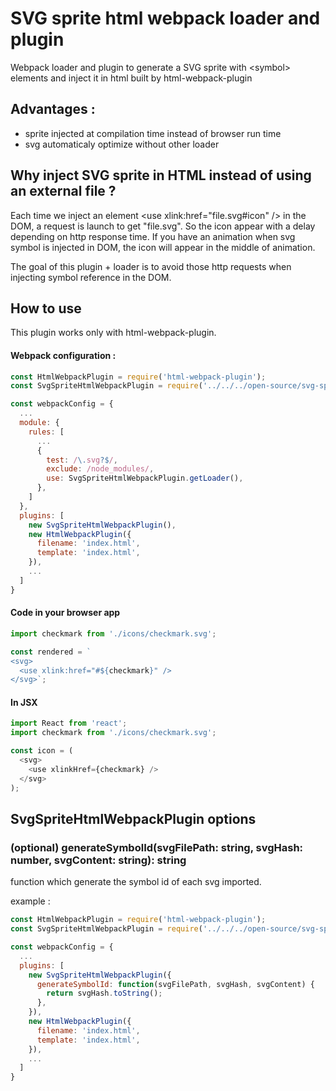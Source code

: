 # SVG sprite html webpack loader and plugin
Webpack loader and plugin to generate a SVG sprite with \<symbol> elements and inject it in html built by html-webpack-plugin

## Advantages :
- sprite injected at compilation time instead of browser run time
- svg automaticaly optimize without other loader

## Why inject SVG sprite in HTML instead of using an external file ?
Each time we inject an element \<use xlink:href="file.svg#icon" /> in the DOM, a request is launch to get "file.svg". So the icon appear with a delay depending on http response time. If you have an animation when svg symbol is injected in DOM, the icon will appear in the middle of animation.

The goal of this plugin + loader is to avoid those http requests when injecting symbol reference in the DOM.

## How to use
This plugin works only with html-webpack-plugin.

#### Webpack configuration :
```javascript
const HtmlWebpackPlugin = require('html-webpack-plugin');
const SvgSpriteHtmlWebpackPlugin = require('../../../open-source/svg-sprite-html-webpack');

const webpackConfig = {
  ...
  module: {
    rules: [
      ...
      {
        test: /\.svg?$/,
        exclude: /node_modules/,
        use: SvgSpriteHtmlWebpackPlugin.getLoader(),
      },
    ]
  },
  plugins: [
    new SvgSpriteHtmlWebpackPlugin(),
    new HtmlWebpackPlugin({
      filename: 'index.html',
      template: 'index.html',
    }),
    ...
  ]
}
```

#### Code in your browser app
```javascript
import checkmark from './icons/checkmark.svg';

const rendered = `
<svg>
  <use xlink:href="#${checkmark}" />
</svg>`;
```

#### In JSX
```javascript
import React from 'react';
import checkmark from './icons/checkmark.svg';

const icon = (
  <svg>
    <use xlinkHref={checkmark} />
  </svg>
);
```

## SvgSpriteHtmlWebpackPlugin options

### (optional) generateSymbolId(svgFilePath: string, svgHash: number, svgContent: string): string
function which generate the symbol id of each svg imported.

example :
```javascript
const HtmlWebpackPlugin = require('html-webpack-plugin');
const SvgSpriteHtmlWebpackPlugin = require('../../../open-source/svg-sprite-html-webpack');

const webpackConfig = {
  ...
  plugins: [
    new SvgSpriteHtmlWebpackPlugin({
      generateSymbolId: function(svgFilePath, svgHash, svgContent) {
        return svgHash.toString();
      },
    }),
    new HtmlWebpackPlugin({
      filename: 'index.html',
      template: 'index.html',
    }),
    ...
  ]
}
```
